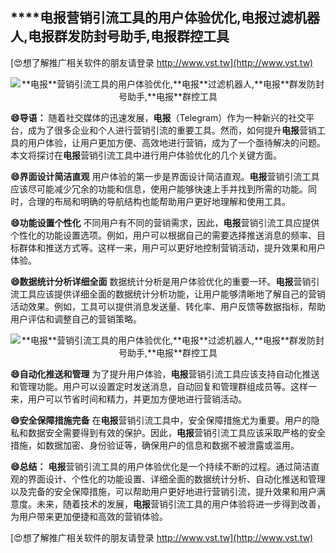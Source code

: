 ## ****电报**营销引流工具的用户体验优化,**电报**过滤机器人,**电报**群发防封号助手,**电报**群控工具**

[😍想了解推广相关软件的朋友请登录 http://www.vst.tw](http://www.vst.tw)

 <center><img src="https://vst.tw/MP4/tuiguang/png/4.png" alt="**电报**营销引流工具的用户体验优化,**电报**过滤机器人,**电报**群发防封号助手,**电报**群控工具"></center>

**😄导语：**
随着社交媒体的迅速发展，**电报**（Telegram）作为一种新兴的社交平台，成为了很多企业和个人进行营销引流的重要工具。然而，如何提升**电报**营销工具的用户体验，让用户更加方便、高效地进行营销，成为了一个亟待解决的问题。本文将探讨在**电报**营销引流工具中进行用户体验优化的几个关键方面。

**😄界面设计简洁直观**
用户体验的第一步是界面设计简洁直观。**电报**营销引流工具应该尽可能减少冗余的功能和信息，使用户能够快速上手并找到所需的功能。同时，合理的布局和明确的导航结构也能帮助用户更好地理解和使用工具。

**😄功能设置个性化**
不同用户有不同的营销需求，因此，**电报**营销引流工具应提供个性化的功能设置选项。例如，用户可以根据自己的需要选择推送消息的频率、目标群体和推送方式等。这样一来，用户可以更好地控制营销活动，提升效果和用户体验。

**😄数据统计分析详细全面**
数据统计分析是用户体验优化的重要一环。**电报**营销引流工具应该提供详细全面的数据统计分析功能，让用户能够清晰地了解自己的营销活动效果。例如，工具可以提供消息发送量、转化率、用户反馈等数据指标，帮助用户评估和调整自己的营销策略。

 <center><img src="https://vst.tw/MP4/tuiguang/png/4.png" alt="**电报**营销引流工具的用户体验优化,**电报**过滤机器人,**电报**群发防封号助手,**电报**群控工具"></center>

**😄自动化推送和管理**
为了提升用户体验，**电报**营销引流工具应该支持自动化推送和管理功能。用户可以设置定时发送消息，自动回复和管理群组成员等。这样一来，用户可以节省时间和精力，并更加方便地进行营销活动。

**😄安全保障措施完备**
在**电报**营销引流工具中，安全保障措施尤为重要。用户的隐私和数据安全需要得到有效的保护。因此，**电报**营销引流工具应该采取严格的安全措施，如数据加密、身份验证等，确保用户的信息和数据不被泄露或滥用。

**😄总结：**
**电报**营销引流工具的用户体验优化是一个持续不断的过程。通过简洁直观的界面设计、个性化的功能设置、详细全面的数据统计分析、自动化推送和管理以及完备的安全保障措施，可以帮助用户更好地进行营销引流，提升效果和用户满意度。未来，随着技术的发展，**电报**营销引流工具的用户体验将进一步得到改善，为用户带来更加便捷和高效的营销体验。

[😍想了解推广相关软件的朋友请登录 http://www.vst.tw](http://www.vst.tw)



